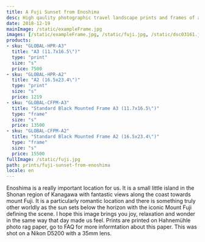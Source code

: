 ```yaml
---
title: A Fuji Sunset from Enoshima
desc: High qaulity photographic travel landscape prints and frames of a sunset with mount fuji in japan. Worldwide shipping
date: 2018-12-19
mainImage: /static/exampleFrame.jpg
images: [/static/exampleFrame.jpg, /static/fuji.jpg, /static/dsc03161.jpg, /static/download-16.jpg]
products: 
- sku: "GLOBAL-HPR-A3"
  title: "A3 (11.7x16.5\")"
  type: "print"
  size: "s"
  price: 7500
- sku: "GLOBAL-HPR-A2"
  title: "A2 (16.5x23.4\")"
  type: "print"
  size: "s"
  price: 1219
- sku: "GLOBAL-CFPM-A3"
  title: "Standard Black Mounted Frame A3 (11.7x16.5\")"
  type: "frame"
  size: "s"
  price: 13500
- sku: "GLOBAL-CFPM-A2"
  title: "Standard Black Mounted Frame A2 (16.5x23.4\")"
  type: "frame"
  size: "s"
  price: 15500
fullImage: /static/fuji.jpg
path: prints/fuji-sunset-from-enoshima
locale: en
---
```

Enoshima is a really important location for us. It is a small little island in the Shonan region of Kanagawa with fantastic views along the coast towards mount Fuji. It is a particularly romantic location and there is something truly other worldly as the sun sets below the horizon with the iconic Mount Fuji defining the scene. I hope this image brings you joy, relaxation and wonder in the same way that day made us feel.
Prints are printed on Hahnemühle photo rag paper, go to FAQ for more informtation about this paper.
This was shot on a Nikon D5200 with a 35mm lens.